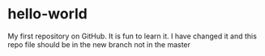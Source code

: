 # hello-world
My first repository on GitHub. It is fun to learn it.
I have changed it and this repo file should be in the new branch not in the master
